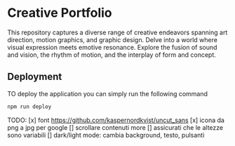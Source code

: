 # Creative Portfolio

This repository captures a diverse range of creative endeavors spanning art direction, motion graphics, and graphic design. Delve into a world where visual expression meets emotive resonance. Explore the fusion of sound and vision, the rhythm of motion, and the interplay of form and concept.

## Deployment 

TO deploy the application you can simply run the following command

```sh
npm run deploy
```

TODO: 
[x] font https://github.com/kaspernordkvist/uncut_sans
[x] icona da png a jpg per google 
[] scrollare contenuti more
[] assicurati che le altezze sono variabili
[] dark/light mode: cambia background, testo, pulsanti 
